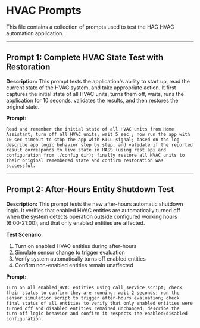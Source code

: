 # HVAC Prompts

This file contains a collection of prompts used to test the HAG HVAC automation
application.

---

## Prompt 1: Complete HVAC State Test with Restoration

**Description:** This prompt tests the application's ability to start up, read
the current state of the HVAC system, and take appropriate action. It first
captures the initial state of all HVAC units, turns them off, waits, runs the
application for 10 seconds, validates the results, and then restores the original
state.

**Prompt:**

```
Read and remember the initial state of all HVAC units from Home Assistant; turn off all HVAC units; wait 5 sec.; now run the app with 10 sec timeout to stop the app with KILL signal; based on the log describe app logic behavior step by step, and validate if the reported result corresponds to live state in HASS (using rest api and configuration from ./config dir); finally restore all HVAC units to their original remembered state and confirm restoration was successful.
```

---

## Prompt 2: After-Hours Entity Shutdown Test

**Description:** This prompt tests the new after-hours automatic shutdown logic. It verifies that enabled HVAC entities are automatically turned off when the system detects operation outside configured working hours (6:00-21:00), and that only enabled entities are affected.

**Test Scenario:**
1. Turn on enabled HVAC entities during after-hours
2. Simulate sensor change to trigger evaluation 
3. Verify system automatically turns off enabled entities
4. Confirm non-enabled entities remain unaffected

**Prompt:**

```
Turn on all enabled HVAC entities using call_service script; check their status to confirm they are running; wait 2 seconds; run the sensor simulation script to trigger after-hours evaluation; check final status of all entities to verify that only enabled entities were turned off and disabled entities remained unchanged; describe the turn-off logic behavior and confirm it respects the enabled/disabled configuration.
```
